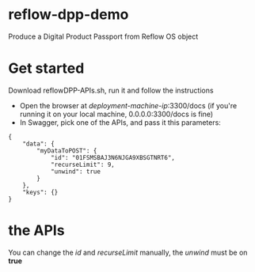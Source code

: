 # reflow-dpp-demo

Produce a Digital Product Passport from Reflow OS object

# Get started

Download reflowDPP-APIs.sh, run it and follow the instructions 

* Open the browser at *deployment-machine-ip*:3300/docs (if you're running it on your local machine, 0.0.0.0:3300/docs is fine)
* In Swagger, pick one of the APIs, and pass it this parameters: 

```
{
	"data": {
		"myDataToPOST": {
			"id": "01FSMSBAJ3N6NJGA9XBSGTNRT6",
			"recurseLimit": 9,
			"unwind": true
		}
	},
	"keys": {}
}
```

# the APIs

You can change the *id* and *recurseLimit* manually, the *unwind* must be on **true**
